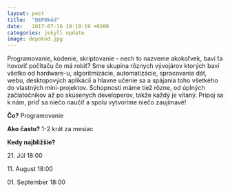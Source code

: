```yaml
---
layout: post
title:  "DEPOkód"
date:   2017-07-16 19:19:19 +0200
categories: jekyll update
image: depokod.jpg
---
```

Programovanie, kódenie, skriptovanie - nech to nazveme akokoľvek, baví ťa hovoriť počítaču čo má robiť? Sme skupina rôznych vývojárov ktorých baví všetko od hardware-u, algoritmizácie, automatizácie, spracovania dát, webu, desktopových aplikácií a hlavne učenie sa a spájania toho všetkého do vlastných mini-projektov. Schopnosti máme tiež rôzne, od úplných začiatočníkov až po skúsenych developerov, takže každý je vítaný.
Pripoj sa k nám, príď sa niečo naučiť a spolu vytvoríme niečo zaujímavé!

**Čo?** Programovanie

**Ako často?** 1-2 krát za mesiac

**Kedy najbližšie?**

21\. Júl 18:00

11\. August 18:00

01\. September 18:00

